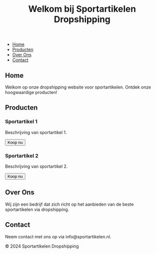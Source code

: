 <!DOCTYPE html>
<html lang="nl">
<head>
    <meta charset="UTF-8">
    <meta name="viewport" content="width=device-width, initial-scale=1.0">
    <title>Sportartikelen Dropshipping</title>
    <link rel="stylesheet" href="style.css">
</head>
<body>
    <header>
        <h1>Welkom bij Sportartikelen Dropshipping</h1>
    </header>
    <nav>
        <ul>
            <li><a href="#home">Home</a></li>
            <li><a href="#products">Producten</a></li>
            <li><a href="#about">Over Ons</a></li>
            <li><a href="#contact">Contact</a></li>
        </ul>
    </nav>
    <main>
        <section id="home">
            <h2>Home</h2>
            <p>Welkom op onze dropshipping website voor sportartikelen. Ontdek onze hoogwaardige producten!</p>
        </section>
        <section id="products">
            <h2>Producten</h2>
            <div class="product">
                <h3>Sportartikel 1</h3>
                <p>Beschrijving van sportartikel 1.</p>
                <button>Koop nu</button>
            </div>
            <div class="product">
                <h3>Sportartikel 2</h3>
                <p>Beschrijving van sportartikel 2.</p>
                <button>Koop nu</button>
            </div>
        </section>
        <section id="about">
            <h2>Over Ons</h2>
            <p>Wij zijn een bedrijf dat zich richt op het aanbieden van de beste sportartikelen via dropshipping.</p>
        </section>
        <section id="contact">
            <h2>Contact</h2>
            <p>Neem contact met ons op via info@sportartikelen.nl.</p>
        </section>
    </main>
    <footer>
        <p>&copy; 2024 Sportartikelen Dropshipping</p>
    </footer>
    <script src="script.js"></script>
</body>
</html>
